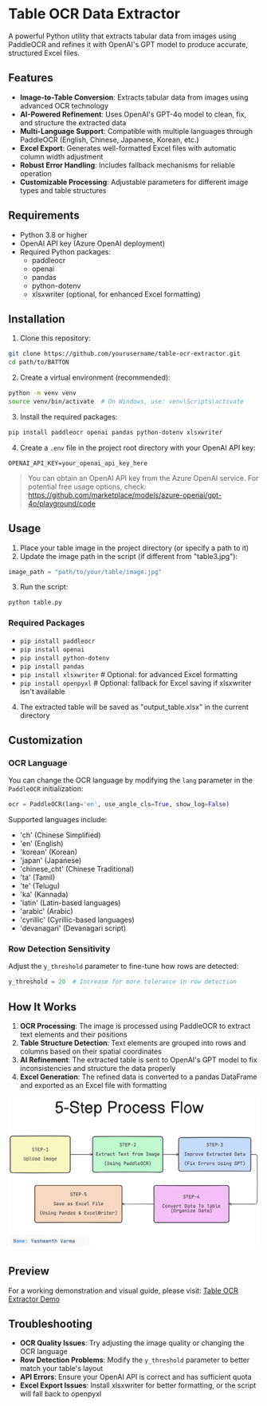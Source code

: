 # Table OCR Data Extractor

A powerful Python utility that extracts tabular data from images using PaddleOCR and refines it with OpenAI's GPT model to produce accurate, structured Excel files.

## Features

- **Image-to-Table Conversion**: Extracts tabular data from images using advanced OCR technology
- **AI-Powered Refinement**: Uses OpenAI's GPT-4o model to clean, fix, and structure the extracted data
- **Multi-Language Support**: Compatible with multiple languages through PaddleOCR (English, Chinese, Japanese, Korean, etc.)
- **Excel Export**: Generates well-formatted Excel files with automatic column width adjustment
- **Robust Error Handling**: Includes fallback mechanisms for reliable operation
- **Customizable Processing**: Adjustable parameters for different image types and table structures


## Requirements

- Python 3.8 or higher
- OpenAI API key (Azure OpenAI deployment)
- Required Python packages:
    - paddleocr
    - openai
    - pandas
    - python-dotenv
    - xlsxwriter (optional, for enhanced Excel formatting)


## Installation

1. Clone this repository:

```bash
git clone https://github.com/yourusername/table-ocr-extractor.git
cd path/to/BATTON

```

2. Create a virtual environment (recommended):

```bash
python -m venv venv
source venv/bin/activate  # On Windows, use: venv\Scripts\activate
```

3. Install the required packages:

```bash
pip install paddleocr openai pandas python-dotenv xlsxwriter
```

4. Create a `.env` file in the project root directory with your OpenAI API key:

```
OPENAI_API_KEY=your_openai_api_key_here
```


> You can obtain an OpenAI API key from the Azure OpenAI service. For potential free usage options, check: https://github.com/marketplace/models/azure-openai/gpt-4o/playground/code

## Usage

1. Place your table image in the project directory (or specify a path to it)
2. Update the image path in the script (if different from "table3.jpg"):

```python
image_path = "path/to/your/table/image.jpg"
```

3. Run the script:

```bash
python table.py
```
### Required Packages
- `pip install paddleocr`
- `pip install openai`
- `pip install python-dotenv`
- `pip install pandas`
- `pip install xlsxwriter`   # Optional: for advanced Excel formatting
- `pip install openpyxl`     # Optional: fallback for Excel saving if xlsxwriter isn't available


4. The extracted table will be saved as "output_table.xlsx" in the current directory

## Customization

### OCR Language

You can change the OCR language by modifying the `lang` parameter in the `PaddleOCR` initialization:

```python
ocr = PaddleOCR(lang='en', use_angle_cls=True, show_log=False)
```

Supported languages include:

- 'ch' (Chinese Simplified)
- 'en' (English)
- 'korean' (Korean)
- 'japan' (Japanese)
- 'chinese_cht' (Chinese Traditional)
- 'ta' (Tamil)
- 'te' (Telugu)
- 'ka' (Kannada)
- 'latin' (Latin-based languages)
- 'arabic' (Arabic)
- 'cyrillic' (Cyrillic-based languages)
- 'devanagari' (Devanagari script)


### Row Detection Sensitivity

Adjust the `y_threshold` parameter to fine-tune how rows are detected:

```python
y_threshold = 20  # Increase for more tolerance in row detection
```


## How It Works

1. **OCR Processing**: The image is processed using PaddleOCR to extract text elements and their positions
2. **Table Structure Detection**: Text elements are grouped into rows and columns based on their spatial coordinates
3. **AI Refinement**: The extracted table is sent to OpenAI's GPT model to fix inconsistencies and structure the data properly
4. **Excel Generation**: The refined data is converted to a pandas DataFrame and exported as an Excel file with formatting

![Process Flow Diagram](./Process.png)

## Preview

For a working demonstration and visual guide, please visit: [Table OCR Extractor Demo](https://drive.google.com/file/d/1SWRqoYMH6LtxQ3r6LW9B6HudcCoyvIh7/view?usp=sharing)

## Troubleshooting

- **OCR Quality Issues**: Try adjusting the image quality or changing the OCR language
- **Row Detection Problems**: Modify the `y_threshold` parameter to better match your table's layout
- **API Errors**: Ensure your OpenAI API  is correct and has sufficient quota
- **Excel Export Issues**: Install xlsxwriter for better formatting, or the script will fall back to openpyxl
